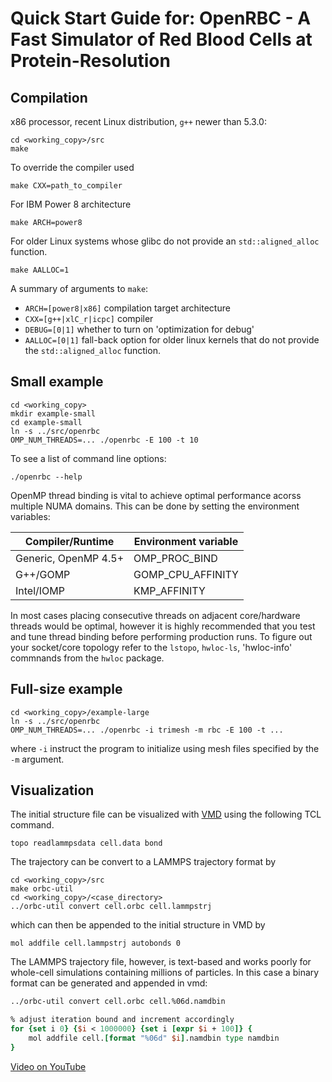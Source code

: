 # Quick Start Guide for: OpenRBC - A Fast Simulator of Red Blood Cells at Protein-Resolution

## Compilation
x86 processor, recent Linux distribution, `g++` newer than 5.3.0:
```
cd <working_copy>/src
make
```
To override the compiler used
```
make CXX=path_to_compiler
```
For IBM Power 8 architecture
```
make ARCH=power8
```
For older Linux systems whose glibc do not provide an `std::aligned_alloc` function.
```
make AALLOC=1
```
A summary of arguments to `make`:

* `ARCH=[power8|x86]` compilation target architecture
* `CXX=[g++|xlC_r|icpc]` compiler
* `DEBUG=[0|1]` whether to turn on 'optimization for debug'
* `AALLOC=[0|1]` fall-back option for older linux kernels that do not provide the `std::aligned_alloc` function.

## Small example

```
cd <working_copy>
mkdir example-small
cd example-small
ln -s ../src/openrbc
OMP_NUM_THREADS=... ./openrbc -E 100 -t 10
```
To see a list of command line options:
```
./openrbc --help
```
OpenMP thread binding is vital to achieve optimal performance acorss multiple NUMA domains. This can be done by setting the environment variables:

| Compiler/Runtime     | Environment variable |
|----------------------|----------------------|
| Generic, OpenMP 4.5+ | OMP_PROC_BIND        |
| G++/GOMP             | GOMP_CPU_AFFINITY    |
| Intel/IOMP           | KMP_AFFINITY         |

In most cases placing consecutive threads on adjacent core/hardware threads would be optimal, however it is highly recommended that you test and tune thread binding before performing production runs. To figure out your socket/core topology refer to the `lstopo`, `hwloc-ls`, 'hwloc-info' commnands from the `hwloc` package.

## Full-size example

```
cd <working_copy>/example-large
ln -s ../src/openrbc
OMP_NUM_THREADS=... ./openrbc -i trimesh -m rbc -E 100 -t ...
```
where
`-i` instruct the program to initialize using mesh files specified by the `-m` argument.
## Visualization

The initial structure file can be visualized with [VMD](http://www.ks.uiuc.edu/Research/vmd/) using the following TCL command.
```
topo readlammpsdata cell.data bond
```
The trajectory can be convert to a LAMMPS trajectory format by
```
cd <working_copy>/src
make orbc-util
cd <working_copy>/<case_directory>
../orbc-util convert cell.orbc cell.lammpstrj
```
which can then be appended to the initial structure in VMD by
```
mol addfile cell.lammpstrj autobonds 0
```
The LAMMPS trajectory file, however, is text-based and works poorly for whole-cell simulations containing millions of particles. In this case a binary format can be generated and appended in vmd:
```bash
../orbc-util convert cell.orbc cell.%06d.namdbin
```
```TCL
% adjust iteration bound and increment accordingly
for {set i 0} {$i < 1000000} {set i [expr $i + 100]} {
	mol addfile cell.[format "%06d" $i].namdbin type namdbin
}
```

[Video on YouTube](https://youtu.be/ahhvixWfRpM)
